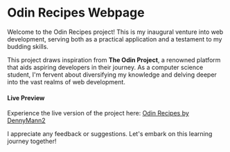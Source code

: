 # Odin Recipes Webpage

Welcome to the Odin Recipes project! This is my inaugural venture into web development, serving both as a practical application and a testament to my budding skills.

This project draws inspiration from **The Odin Project**, a renowned platform that aids aspiring developers in their journey. As a computer science student, I'm fervent about diversifying my knowledge and delving deeper into the vast realms of web development.

#### Live Preview
Experience the live version of the project here: [Odin Recipes by DennyMann2](https://dennymann2.github.io/odin-recipes/index.html)

I appreciate any feedback or suggestions. Let's embark on this learning journey together!